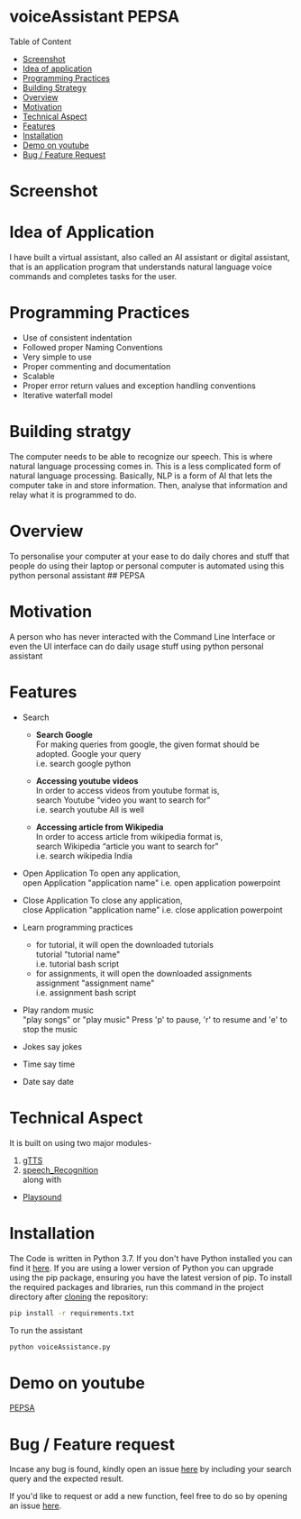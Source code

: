 # voiceAssistant PEPSA
Table of Content

   - [Screenshot](#screenshot)
   - [Idea of application](#idea-of-Application)
   - [Programming Practices](#Programming-Practices)
   - [Building Strategy](#Building-strategy)
   - [Overview](#Overview)
   - [Motivation](#Motivation)
   - [Technical Aspect](#Technical-Aspect)
   - [Features](#Features)
   - [Installation](#Installation)
   - [Demo on youtube](#Demo-on-youtube)
   - [Bug / Feature Request](#Bug-/-Feature-Request)
   
  # Screenshot 
  
  # Idea of Application
  I have built a virtual assistant, also called an AI assistant or digital assistant, that is an application program that understands natural language voice commands and completes tasks for the user.

  # Programming Practices
   - Use of consistent indentation
   - Followed proper Naming Conventions
   - Very simple to use
   - Proper commenting and documentation
   - Scalable 
   - Proper error return values and exception handling conventions
   - Iterative waterfall model

  # Building stratgy
  The computer needs to be able to recognize our speech. 
This is where natural language processing comes in. This is a less complicated form of natural language processing. Basically, NLP is a form of AI that lets the computer take in and store information. Then, analyse that information and relay what it is programmed to do. 

  # Overview
  To personalise your computer at your ease to do daily chores and stuff that people do using their laptop or personal computer is automated using this python personal assistant ## PEPSA
  
  # Motivation
  A person who has never interacted with the Command Line Interface or even the UI interface can do daily usage stuff using python personal assistant
  
  # Features 
   - Search 
     
      - **Search Google**<br/>
   For making queries from google, the given format should be adopted.
   Google your query<br/>
   i.e. search google python
  
     - **Accessing youtube videos**<br/>
   In order to access videos from youtube format is,<br/>
   search Youtube “video you want to search for”<br/>
   i.e. search youtube All is well
   
     - **Accessing article from Wikipedia**<br/>
   In order to access article from wikipedia format is,<br/>
   search Wikipedia “article you want to search for”<br/>
   i.e. search wikipedia India
   
  - Open Application
   To open any application,<br/>
   open Application "application name"
   i.e. open application powerpoint
   
  - Close Application
   To close any application,<br/>
   close Application "application name"
   i.e. close application powerpoint

  - Learn programming practices
      - for tutorial, it will open the downloaded tutorials  
      tutorial "tutorial name"</br>
      i.e. tutorial bash script
      - for assignments, it will open the downloaded assignments  
      assignment "assignment name"</br>
      i.e. assignment bash script
      
  - Play random music</br>
   "play songs" or "play music"
    Press 'p' to pause, 'r' to resume and 'e' to stop the music
    
  - Jokes
   say jokes
   
  - Time
  say time
  
  - Date
  say date

  # Technical Aspect
  It is built on using two major modules-
  1. [gTTS]( https://pypi.org/project/gTTS/)
  2. [speech_Recognition](https://pypi.org/project/SpeechRecognition/)<br/>
  along with
  - [Playsound](https://pypi.org/project/playsound/)
  
  # Installation
  The Code is written in Python 3.7. If you don't have Python installed you can find it [here](https://www.python.org/downloads/). If you are using a lower version of Python you can upgrade using the pip package, ensuring you have the latest version of pip. To install the required packages and libraries, run this command in the project directory after [cloning](https://www.howtogeek.com/451360/how-to-clone-a-github-repository/) the repository:
```bash
pip install -r requirements.txt
```
To run the assistant 
```bash
python voiceAssistance.py
```

  # Demo on youtube
  [PEPSA](https://www.youtube.com/playlist?list=PL0GCs4QyYZivxt3AQhvSgJqsUEf1ZqhCn)
  
  # Bug / Feature request
  Incase any bug is found, kindly open an issue [here](https://github.com/Ashah2013/voiceAssistant/issues/new) by including your search query and the expected result.
  
  If you'd like to request or add a new function, feel free to do so by opening an issue [here](https://github.com/Ashah2013/voiceAssistant/issues/new).
  

